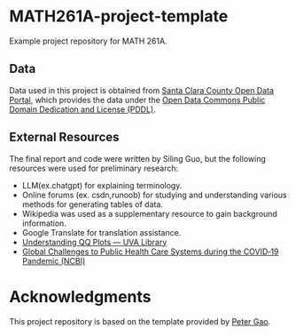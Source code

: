 # MATH261A-project-template
Example project repository for MATH 261A.

## Data 

Data used in this project is obtained from [Santa Clara County Open Data Portal](https://data.sccgov.org/COVID-19/COVID-19-hospitalizations-by-date/5xkz-6esm/about_data), which provides the data under the [Open Data Commons Public Domain Dedication and License (PDDL)](https://opendatacommons.org/licenses/pddl/1-0/).

## External Resources

The final report and code were written by Siling Guo, but the following resources were used for preliminary research:

* LLM(ex.chatgpt) for explaining terminology.
* Online forums (ex. csdn,runoob) for studying and understanding various methods for generating tables of data.
* Wikipedia was used as a supplementary resource to gain background information. 
* Google Translate for translation assistance.
* [Understanding QQ Plots — UVA Library](https://library.virginia.edu/data/articles/understanding-q-q-plots)
* [Global Challenges to Public Health Care Systems during the COVID‑19 Pandemic (NCBI)](https://www.ncbi.nlm.nih.gov/pmc/articles/PMC9409667/)



# Acknowledgments

This project repository is based on the template provided by [Peter Gao](https://github.com/peteragao/MATH261A-project-template).

